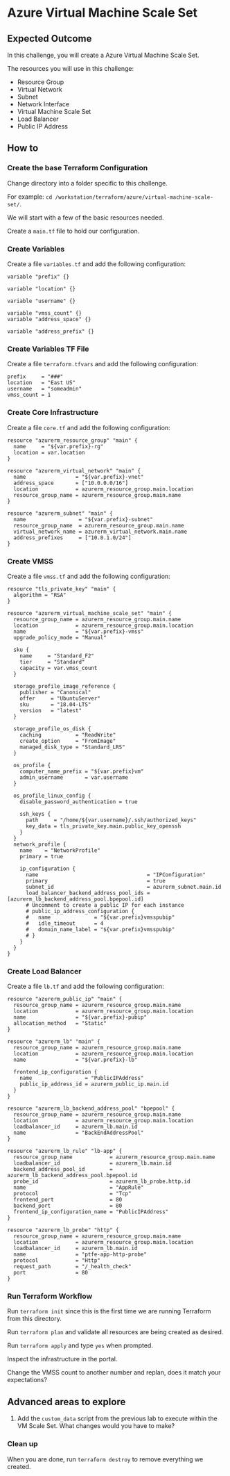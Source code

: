 # Azure Virtual Machine Scale Set

## Expected Outcome

In this challenge, you will create a Azure Virtual Machine Scale Set.

The resources you will use in this challenge:

- Resource Group
- Virtual Network
- Subnet
- Network Interface
- Virtual Machine Scale Set
- Load Balancer
- Public IP Address

## How to

### Create the base Terraform Configuration

Change directory into a folder specific to this challenge.

For example: `cd /workstation/terraform/azure/virtual-machine-scale-set/`.

We will start with a few of the basic resources needed.

Create a `main.tf` file to hold our configuration.

### Create Variables

Create a file `variables.tf` and add the following configuration:

```hcl
variable "prefix" {}

variable "location" {}

variable "username" {}

variable "vmss_count" {}
variable "address_space" {}

variable "address_prefix" {}
```

### Create Variables TF File

Create a file `terraform.tfvars` and add the following configuration:

```hcl
prefix     = "###"
location   = "East US"
username   = "someadmin"
vmss_count = 1
```

### Create Core Infrastructure

Create a file `core.tf` and add the following configuration:

```hcl
resource "azurerm_resource_group" "main" {
  name     = "${var.prefix}-rg"
  location = var.location
}

resource "azurerm_virtual_network" "main" {
  name                = "${var.prefix}-vnet"
  address_space       = ["10.0.0.0/16"]
  location            = azurerm_resource_group.main.location
  resource_group_name = azurerm_resource_group.main.name
}

resource "azurerm_subnet" "main" {
  name                 = "${var.prefix}-subnet"
  resource_group_name  = azurerm_resource_group.main.name
  virtual_network_name = azurerm_virtual_network.main.name
  address_prefixes     = ["10.0.1.0/24"]
}
```

### Create VMSS

Create a file `vmss.tf` and add the following configuration:

```hcl
resource "tls_private_key" "main" {
  algorithm = "RSA"
}

resource "azurerm_virtual_machine_scale_set" "main" {
  resource_group_name = azurerm_resource_group.main.name
  location            = azurerm_resource_group.main.location
  name                = "${var.prefix}-vmss"
  upgrade_policy_mode = "Manual"

  sku {
    name     = "Standard_F2"
    tier     = "Standard"
    capacity = var.vmss_count
  }

  storage_profile_image_reference {
    publisher = "Canonical"
    offer     = "UbuntuServer"
    sku       = "18.04-LTS"
    version   = "latest"
  }

  storage_profile_os_disk {
    caching           = "ReadWrite"
    create_option     = "FromImage"
    managed_disk_type = "Standard_LRS"
  }

  os_profile {
    computer_name_prefix = "${var.prefix}vm"
    admin_username       = var.username
  }

  os_profile_linux_config {
    disable_password_authentication = true

    ssh_keys {
      path     = "/home/${var.username}/.ssh/authorized_keys"
      key_data = tls_private_key.main.public_key_openssh
    }
  }
  network_profile {
    name    = "NetworkProfile"
    primary = true

    ip_configuration {
      name                                   = "IPConfiguration"
      primary                                = true
      subnet_id                              = azurerm_subnet.main.id
      load_balancer_backend_address_pool_ids = [azurerm_lb_backend_address_pool.bpepool.id]
      # Uncomment to create a public IP for each instance
      # public_ip_address_configuration {
      #   name              = "${var.prefix}vmsspubip"
      #   idle_timeout      = 4
      #   domain_name_label = "${var.prefix}vmsspubip"
      # }
    }
  }
}
```

### Create Load Balancer

Create a file `lb.tf` and add the following configuration:

```hcl
resource "azurerm_public_ip" "main" {
  resource_group_name = azurerm_resource_group.main.name
  location            = azurerm_resource_group.main.location
  name                = "${var.prefix}-pubip"
  allocation_method   = "Static"
}

resource "azurerm_lb" "main" {
  resource_group_name = azurerm_resource_group.main.name
  location            = azurerm_resource_group.main.location
  name                = "${var.prefix}-lb"

  frontend_ip_configuration {
    name                 = "PublicIPAddress"
    public_ip_address_id = azurerm_public_ip.main.id
  }
}

resource "azurerm_lb_backend_address_pool" "bpepool" {
  resource_group_name = azurerm_resource_group.main.name
  location            = azurerm_resource_group.main.location
  loadbalancer_id     = azurerm_lb.main.id
  name                = "BackEndAddressPool"
}

resource "azurerm_lb_rule" "lb-app" {
  resource_group_name            = azurerm_resource_group.main.name
  loadbalancer_id                = azurerm_lb.main.id
  backend_address_pool_id        = azurerm_lb_backend_address_pool.bpepool.id
  probe_id                       = azurerm_lb_probe.http.id
  name                           = "AppRule"
  protocol                       = "Tcp"
  frontend_port                  = 80
  backend_port                   = 80
  frontend_ip_configuration_name = "PublicIPAddress"
}

resource "azurerm_lb_probe" "http" {
  resource_group_name = azurerm_resource_group.main.name
  location            = azurerm_resource_group.main.location
  loadbalancer_id     = azurerm_lb.main.id
  name                = "ptfe-app-http-probe"
  protocol            = "Http"
  request_path        = "/_health_check"
  port                = 80
}
```

### Run Terraform Workflow

Run `terraform init` since this is the first time we are running Terraform from this directory.

Run `terraform plan` and validate all resources are being created as desired.

Run `terraform apply` and type `yes` when prompted.

Inspect the infrastructure in the portal.

Change the VMSS count to another number and replan, does it match your expectations?

## Advanced areas to explore

1. Add the `custom_data` script from the previous lab to execute within the VM Scale Set. What changes would you have to make?

### Clean up

When you are done, run `terraform destroy` to remove everything we created.